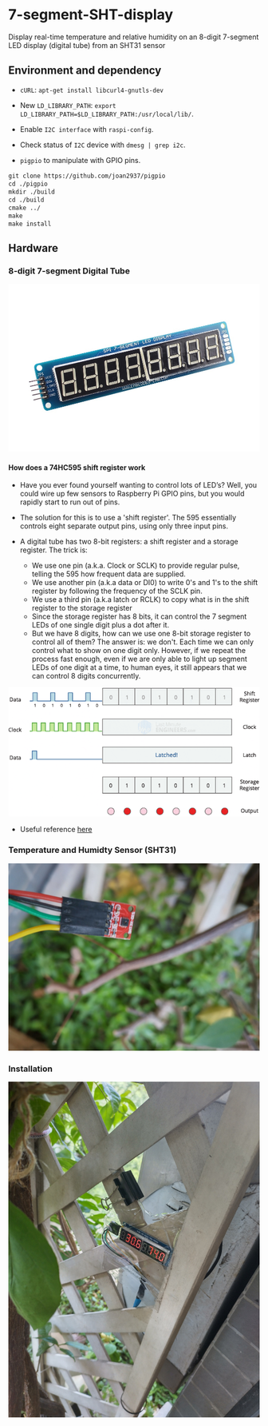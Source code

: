 # 7-segment-SHT-display

Display real-time temperature and relative humidity on an 8-digit 7-segment LED display (digital tube) from an SHT31 sensor

## Environment and dependency

* `cURL`: `apt-get install libcurl4-gnutls-dev`

* New `LD_LIBRARY_PATH`: `export LD_LIBRARY_PATH=$LD_LIBRARY_PATH:/usr/local/lib/`.

* Enable `I2C interface` with `raspi-config`.

* Check status of `I2C` device with `dmesg | grep i2c`.

* `pigpio` to manipulate with GPIO pins.

```
git clone https://github.com/joan2937/pigpio
cd ./pigpio
mkdir ./build
cd ./build
cmake ../
make
make install
```

## Hardware

### 8-digit 7-segment Digital Tube
<img src="./assets/7seg-digital-tube.jpg"></img>

#### How does a 74HC595 shift register work

* Have you ever found yourself wanting to control lots of LED’s? Well, you could
wire up few sensors to Raspberry Pi GPIO pins, but you would rapidly start to run out of pins.

* The solution for this is to use a 'shift register'. The 595 essentially controls eight separate
output pins, using only three input pins. 

* A digital tube has two 8-bit registers: a shift register and a storage register. The trick is:
  * We use one pin (a.k.a. Clock or SCLK) to provide regular pulse, telling the 595 how frequent
data are supplied.
  * We use another pin (a.k.a data or DI0) to write 0's and 1's to the shift register by following the frequency
of the SCLK pin.
  * We use a third pin (a.k.a latch or RCLK) to copy what is in the shift register to the storage register
  * Since the storage register has 8 bits, it can control the 7 segment LEDs of one single digit plus a dot after it.
  * But we have 8 digits, how can we use one 8-bit storage register to control all of them? The answer is: we don't.
Each time we can only control what to show on one digit only. However, if we repeat the process fast enough, even if
we are only able to light up segment LEDs of one digit at a time, to human eyes, it still appears that we
can control 8 digits concurrently.

<img src="./assets/how-does-74hc595-shift-register-work.gif"></img>

* Useful reference [here](https://lastminuteengineers.com/74hc595-shift-register-arduino-tutorial/)

### Temperature and Humidty Sensor (SHT31)
<img src="./assets/temp-humidity-sensor.jpg"></img>

### Installation
<img src="./assets/installation.jpg"></img>